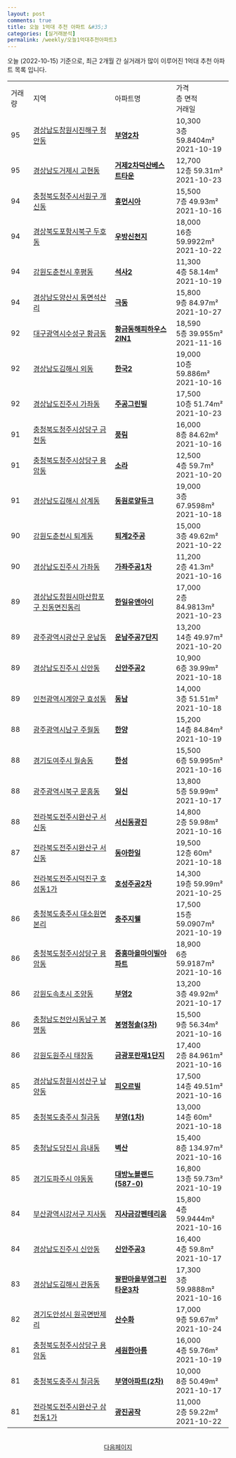 ```yaml
---
layout: post
comments: true
title: 오늘 1억대 추천 아파트 &#35;3
categories: [실거래분석]
permalink: /weekly/오늘1억대추천아파트3
---
```


오늘 (2022-10-15) 기준으로, 최근 2개월 간 실거래가 많이 이루어진 1억대 추천 아파트 목록 입니다.

<table class="sortable">
  <tr>
    <td>거래량</td>
    <td>지역</td>
    <td>아파트명</td>
    <td>가격<br>층 면적<br>거래일</td>
  </tr>

  <tr class="item">
    <td>95</td>
    <td><a href="/apt/경상남도창원시진해구청안동">경상남도창원시진해구 청안동</a></td>
    <td style="font-weight: bold;"><a href="/apt/경상남도창원시진해구청안동부영2차">부영2차</a></td>
    <td>10,300<br>3층  59.8404m²<br>2021-10-19</td>
  </tr>

  <tr class="item">
    <td>95</td>
    <td><a href="/apt/경상남도거제시고현동">경상남도거제시 고현동</a></td>
    <td style="font-weight: bold;"><a href="/apt/경상남도거제시고현동거제2차덕산베스트타운">거제2차덕산베스트타운</a></td>
    <td>12,700<br>12층  59.31m²<br>2021-10-23</td>
  </tr>

  <tr class="item">
    <td>94</td>
    <td><a href="/apt/충청북도청주시서원구개신동">충청북도청주시서원구 개신동</a></td>
    <td style="font-weight: bold;"><a href="/apt/충청북도청주시서원구개신동휴먼시아">휴먼시아</a></td>
    <td>15,500<br>7층  49.93m²<br>2021-10-16</td>
  </tr>

  <tr class="item">
    <td>94</td>
    <td><a href="/apt/경상북도포항시북구두호동">경상북도포항시북구 두호동</a></td>
    <td style="font-weight: bold;"><a href="/apt/경상북도포항시북구두호동우방신천지">우방신천지</a></td>
    <td>18,000<br>16층  59.9922m²<br>2021-10-22</td>
  </tr>

  <tr class="item">
    <td>94</td>
    <td><a href="/apt/강원도춘천시후평동">강원도춘천시 후평동</a></td>
    <td style="font-weight: bold;"><a href="/apt/강원도춘천시후평동석사2">석사2</a></td>
    <td>11,300<br>4층  58.14m²<br>2021-10-19</td>
  </tr>

  <tr class="item">
    <td>94</td>
    <td><a href="/apt/경상남도양산시동면석산리">경상남도양산시 동면석산리</a></td>
    <td style="font-weight: bold;"><a href="/apt/경상남도양산시동면석산리극동">극동</a></td>
    <td>15,800<br>9층  84.97m²<br>2021-10-27</td>
  </tr>

  <tr class="item">
    <td>92</td>
    <td><a href="/apt/대구광역시수성구황금동">대구광역시수성구 황금동</a></td>
    <td style="font-weight: bold;"><a href="/apt/대구광역시수성구황금동황금동해피하우스2IN1">황금동해피하우스2IN1</a></td>
    <td>18,590<br>5층  39.955m²<br>2021-11-16</td>
  </tr>

  <tr class="item">
    <td>92</td>
    <td><a href="/apt/경상남도김해시외동">경상남도김해시 외동</a></td>
    <td style="font-weight: bold;"><a href="/apt/경상남도김해시외동한국2">한국2</a></td>
    <td>19,000<br>10층  59.886m²<br>2021-10-16</td>
  </tr>

  <tr class="item">
    <td>92</td>
    <td><a href="/apt/경상남도진주시가좌동">경상남도진주시 가좌동</a></td>
    <td style="font-weight: bold;"><a href="/apt/경상남도진주시가좌동주공그린빌">주공그린빌</a></td>
    <td>17,500<br>10층  51.74m²<br>2021-10-23</td>
  </tr>

  <tr class="item">
    <td>91</td>
    <td><a href="/apt/충청북도청주시상당구금천동">충청북도청주시상당구 금천동</a></td>
    <td style="font-weight: bold;"><a href="/apt/충청북도청주시상당구금천동풍림">풍림</a></td>
    <td>16,000<br>8층  84.62m²<br>2021-10-16</td>
  </tr>

  <tr class="item">
    <td>91</td>
    <td><a href="/apt/충청북도청주시상당구용암동">충청북도청주시상당구 용암동</a></td>
    <td style="font-weight: bold;"><a href="/apt/충청북도청주시상당구용암동소라">소라</a></td>
    <td>12,500<br>4층  59.7m²<br>2021-10-20</td>
  </tr>

  <tr class="item">
    <td>91</td>
    <td><a href="/apt/경상남도김해시삼계동">경상남도김해시 삼계동</a></td>
    <td style="font-weight: bold;"><a href="/apt/경상남도김해시삼계동동원로얄듀크">동원로얄듀크</a></td>
    <td>19,000<br>3층  67.9598m²<br>2021-10-18</td>
  </tr>

  <tr class="item">
    <td>90</td>
    <td><a href="/apt/강원도춘천시퇴계동">강원도춘천시 퇴계동</a></td>
    <td style="font-weight: bold;"><a href="/apt/강원도춘천시퇴계동퇴계2주공">퇴계2주공</a></td>
    <td>15,000<br>3층  49.62m²<br>2021-10-22</td>
  </tr>

  <tr class="item">
    <td>90</td>
    <td><a href="/apt/경상남도진주시가좌동">경상남도진주시 가좌동</a></td>
    <td style="font-weight: bold;"><a href="/apt/경상남도진주시가좌동가좌주공1차">가좌주공1차</a></td>
    <td>11,200<br>2층  41.3m²<br>2021-10-16</td>
  </tr>

  <tr class="item">
    <td>89</td>
    <td><a href="/apt/경상남도창원시마산합포구진동면진동리">경상남도창원시마산합포구 진동면진동리</a></td>
    <td style="font-weight: bold;"><a href="/apt/경상남도창원시마산합포구진동면진동리한일유앤아이">한일유앤아이</a></td>
    <td>17,000<br>2층  84.9813m²<br>2021-10-23</td>
  </tr>

  <tr class="item">
    <td>89</td>
    <td><a href="/apt/광주광역시광산구운남동">광주광역시광산구 운남동</a></td>
    <td style="font-weight: bold;"><a href="/apt/광주광역시광산구운남동운남주공7단지">운남주공7단지</a></td>
    <td>13,200<br>14층  49.97m²<br>2021-10-20</td>
  </tr>

  <tr class="item">
    <td>89</td>
    <td><a href="/apt/경상남도진주시신안동">경상남도진주시 신안동</a></td>
    <td style="font-weight: bold;"><a href="/apt/경상남도진주시신안동신안주공2">신안주공2</a></td>
    <td>10,900<br>6층  39.99m²<br>2021-10-18</td>
  </tr>

  <tr class="item">
    <td>89</td>
    <td><a href="/apt/인천광역시계양구효성동">인천광역시계양구 효성동</a></td>
    <td style="font-weight: bold;"><a href="/apt/인천광역시계양구효성동동남">동남</a></td>
    <td>14,000<br>3층  51.51m²<br>2021-10-18</td>
  </tr>

  <tr class="item">
    <td>88</td>
    <td><a href="/apt/광주광역시남구주월동">광주광역시남구 주월동</a></td>
    <td style="font-weight: bold;"><a href="/apt/광주광역시남구주월동한양">한양</a></td>
    <td>15,200<br>14층  84.84m²<br>2021-10-19</td>
  </tr>

  <tr class="item">
    <td>88</td>
    <td><a href="/apt/경기도여주시월송동">경기도여주시 월송동</a></td>
    <td style="font-weight: bold;"><a href="/apt/경기도여주시월송동한성">한성</a></td>
    <td>15,500<br>6층  59.995m²<br>2021-10-16</td>
  </tr>

  <tr class="item">
    <td>88</td>
    <td><a href="/apt/광주광역시북구문흥동">광주광역시북구 문흥동</a></td>
    <td style="font-weight: bold;"><a href="/apt/광주광역시북구문흥동일신">일신</a></td>
    <td>13,800<br>5층  59.99m²<br>2021-10-17</td>
  </tr>

  <tr class="item">
    <td>88</td>
    <td><a href="/apt/전라북도전주시완산구서신동">전라북도전주시완산구 서신동</a></td>
    <td style="font-weight: bold;"><a href="/apt/전라북도전주시완산구서신동서신동광진">서신동광진</a></td>
    <td>14,800<br>2층  59.98m²<br>2021-10-16</td>
  </tr>

  <tr class="item">
    <td>87</td>
    <td><a href="/apt/전라북도전주시완산구서신동">전라북도전주시완산구 서신동</a></td>
    <td style="font-weight: bold;"><a href="/apt/전라북도전주시완산구서신동동아한일">동아한일</a></td>
    <td>19,500<br>12층  60m²<br>2021-10-18</td>
  </tr>

  <tr class="item">
    <td>86</td>
    <td><a href="/apt/전라북도전주시덕진구호성동1가">전라북도전주시덕진구 호성동1가</a></td>
    <td style="font-weight: bold;"><a href="/apt/전라북도전주시덕진구호성동1가호성주공2차">호성주공2차</a></td>
    <td>14,300<br>19층  59.99m²<br>2021-10-25</td>
  </tr>

  <tr class="item">
    <td>86</td>
    <td><a href="/apt/충청북도충주시대소원면본리">충청북도충주시 대소원면본리</a></td>
    <td style="font-weight: bold;"><a href="/apt/충청북도충주시대소원면본리충주지웰">충주지웰</a></td>
    <td>17,500<br>15층  59.0907m²<br>2021-10-19</td>
  </tr>

  <tr class="item">
    <td>86</td>
    <td><a href="/apt/충청북도청주시상당구용암동">충청북도청주시상당구 용암동</a></td>
    <td style="font-weight: bold;"><a href="/apt/충청북도청주시상당구용암동중흥마을마이빌아파트">중흥마을마이빌아파트</a></td>
    <td>18,900<br>6층  59.9187m²<br>2021-10-16</td>
  </tr>

  <tr class="item">
    <td>86</td>
    <td><a href="/apt/강원도속초시조양동">강원도속초시 조양동</a></td>
    <td style="font-weight: bold;"><a href="/apt/강원도속초시조양동부영2">부영2</a></td>
    <td>13,200<br>3층  49.92m²<br>2021-10-17</td>
  </tr>

  <tr class="item">
    <td>86</td>
    <td><a href="/apt/충청남도천안시동남구봉명동">충청남도천안시동남구 봉명동</a></td>
    <td style="font-weight: bold;"><a href="/apt/충청남도천안시동남구봉명동봉명청솔(3차)">봉명청솔(3차)</a></td>
    <td>15,500<br>9층  56.34m²<br>2021-10-16</td>
  </tr>

  <tr class="item">
    <td>86</td>
    <td><a href="/apt/강원도원주시태장동">강원도원주시 태장동</a></td>
    <td style="font-weight: bold;"><a href="/apt/강원도원주시태장동금광포란재1단지">금광포란재1단지</a></td>
    <td>17,400<br>2층  84.961m²<br>2021-10-16</td>
  </tr>

  <tr class="item">
    <td>85</td>
    <td><a href="/apt/경상남도창원시성산구남양동">경상남도창원시성산구 남양동</a></td>
    <td style="font-weight: bold;"><a href="/apt/경상남도창원시성산구남양동피오르빌">피오르빌</a></td>
    <td>17,500<br>14층  49.51m²<br>2021-10-16</td>
  </tr>

  <tr class="item">
    <td>85</td>
    <td><a href="/apt/충청북도충주시칠금동">충청북도충주시 칠금동</a></td>
    <td style="font-weight: bold;"><a href="/apt/충청북도충주시칠금동부영(1차)">부영(1차)</a></td>
    <td>13,000<br>14층  60m²<br>2021-10-18</td>
  </tr>

  <tr class="item">
    <td>85</td>
    <td><a href="/apt/충청남도당진시읍내동">충청남도당진시 읍내동</a></td>
    <td style="font-weight: bold;"><a href="/apt/충청남도당진시읍내동벽산">벽산</a></td>
    <td>15,400<br>8층  134.97m²<br>2021-10-16</td>
  </tr>

  <tr class="item">
    <td>85</td>
    <td><a href="/apt/경기도파주시야동동">경기도파주시 야동동</a></td>
    <td style="font-weight: bold;"><a href="/apt/경기도파주시야동동대방노블랜드(587-0)">대방노블랜드(587-0)</a></td>
    <td>16,800<br>13층  59.73m²<br>2021-10-19</td>
  </tr>

  <tr class="item">
    <td>84</td>
    <td><a href="/apt/부산광역시강서구지사동">부산광역시강서구 지사동</a></td>
    <td style="font-weight: bold;"><a href="/apt/부산광역시강서구지사동지사금강펜테리움">지사금강펜테리움</a></td>
    <td>15,800<br>4층  59.9444m²<br>2021-10-16</td>
  </tr>

  <tr class="item">
    <td>84</td>
    <td><a href="/apt/경상남도진주시신안동">경상남도진주시 신안동</a></td>
    <td style="font-weight: bold;"><a href="/apt/경상남도진주시신안동신안주공3">신안주공3</a></td>
    <td>16,400<br>4층  59.8m²<br>2021-10-17</td>
  </tr>

  <tr class="item">
    <td>83</td>
    <td><a href="/apt/경상남도김해시관동동">경상남도김해시 관동동</a></td>
    <td style="font-weight: bold;"><a href="/apt/경상남도김해시관동동팔판마을부영그린타운3차">팔판마을부영그린타운3차</a></td>
    <td>17,300<br>3층  59.9888m²<br>2021-10-16</td>
  </tr>

  <tr class="item">
    <td>82</td>
    <td><a href="/apt/경기도안성시원곡면반제리">경기도안성시 원곡면반제리</a></td>
    <td style="font-weight: bold;"><a href="/apt/경기도안성시원곡면반제리산수화">산수화</a></td>
    <td>17,000<br>9층  59.67m²<br>2021-10-24</td>
  </tr>

  <tr class="item">
    <td>81</td>
    <td><a href="/apt/충청북도청주시상당구용암동">충청북도청주시상당구 용암동</a></td>
    <td style="font-weight: bold;"><a href="/apt/충청북도청주시상당구용암동세원한아름">세원한아름</a></td>
    <td>16,000<br>4층  59.76m²<br>2021-10-19</td>
  </tr>

  <tr class="item">
    <td>81</td>
    <td><a href="/apt/충청북도충주시칠금동">충청북도충주시 칠금동</a></td>
    <td style="font-weight: bold;"><a href="/apt/충청북도충주시칠금동부영아파트(2차)">부영아파트(2차)</a></td>
    <td>10,000<br>8층  50.49m²<br>2021-10-17</td>
  </tr>

  <tr class="item">
    <td>81</td>
    <td><a href="/apt/전라북도전주시완산구삼천동1가">전라북도전주시완산구 삼천동1가</a></td>
    <td style="font-weight: bold;"><a href="/apt/전라북도전주시완산구삼천동1가광진공작">광진공작</a></td>
    <td>11,000<br>2층  59.22m²<br>2021-10-22</td>
  </tr>

  <tr>
      <script async src="https://pagead2.googlesyndication.com/pagead/js/adsbygoogle.js?client=ca-pub-3485438051770037"
          crossorigin="anonymous"></script>
      <ins class="adsbygoogle"
          style="display:block"
          data-ad-format="fluid"
          data-ad-layout-key="-fb+5w+4e-db+86"
          data-ad-client="ca-pub-3485438051770037"
          data-ad-slot="1827090281"></ins>
      <script>
          (adsbygoogle = window.adsbygoogle || []).push({});
      </script>
  </tr>
    
</table>

<br>
<center><a href="/weekly/오늘1억대추천아파트">다음페이지</a></center>
<br><br>
